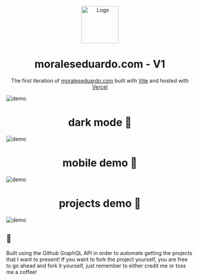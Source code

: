 <div align="center">
  <img alt="Logo" src="https://emoral435.github.io/images-repo/CSLOGO.svg" width="100" />
</div>
<h1 align="center">
  moraleseduardo.com - V1
</h1>
<p align="center">
  The first iteration of <a href="https://www.moraleseduardo.com/" target="_blank">moraleseduardo.com</a> built with <a href="https://vitejs.dev/" target="_blank">Vite</a> and hosted with <a href="https://vercel.com/" target="_blank">Vercel</a>
</p>

![demo](https://emoral435.github.io/images-repo/portfolio-home.png)

<h1 align="center">
  dark mode 🌙
</h1>

![demo](https://emoral435.github.io/images-repo/portfolio-darkMode.png)

<h1 align="center">
  mobile demo 📱
</h1>

![demo](https://emoral435.github.io/images-repo/portfolio-mobile.png)

<h1 align="center">
  projects demo 📱
</h1>

![demo](https://emoral435.github.io/images-repo/portfolio-projects.png)

## 🚨

<p>
  Built using the Github GraphQL API in order to automate getting the projects that I want to present! If you want to fork the project yourself, you are free to go ahead and fork it yourself, just remember to either credit me or toss me a coffee!
</p>
